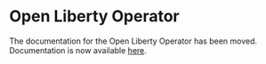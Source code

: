 # Open Liberty Operator

The documentation for the Open Liberty Operator has been moved. Documentation is now available
[here](user-guide.adoc).
